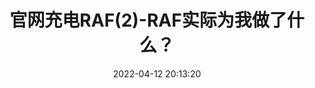 ---
layout: post
title: 官网充电RAF(2)-RAF实际为我做了什么？
date: 2022-04-12 20:13:20
categories: 项目总结
tags: 
  - requestAnimationFrame
description: RAF能为我做什么
cover: https://cdn.jsdelivr.net/gh/myNightwish/CDN_res/blogskin/帧动画.webp
copyright_author: 飞儿
copyright_url: 'https://www.nesxc.com/post/hexocc.html'
license: CC BY-NC-SA 4.0
license_url: 'https://creativecommons.org/licenses/by-nc-sa/4.0/'
abbrlink: requestAnimationFrame_2
---